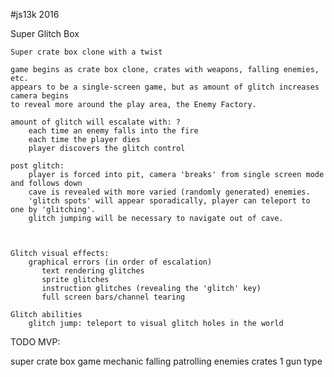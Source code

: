 #js13k 2016

Super Glitch Box

    Super crate box clone with a twist
    
    game begins as crate box clone, crates with weapons, falling enemies, etc.
    appears to be a single-screen game, but as amount of glitch increases camera begins
    to reveal more around the play area, the Enemy Factory. 
    
    amount of glitch will escalate with: ?
        each time an enemy falls into the fire
        each time the player dies
        player discovers the glitch control
        
    post glitch:
        player is forced into pit, camera 'breaks' from single screen mode and follows down
        cave is revealed with more varied (randomly generated) enemies. 
        'glitch spots' will appear sporadically, player can teleport to one by 'glitching'.
        glitch jumping will be necessary to navigate out of cave.
        
        
        
    Glitch visual effects:
        graphical errors (in order of escalation)
           text rendering glitches
           sprite glitches
           instruction glitches (revealing the 'glitch' key)
           full screen bars/channel tearing
           
    Glitch abilities
        glitch jump: teleport to visual glitch holes in the world
        
           
TODO MVP:
  
  super crate box game mechanic
    falling patrolling enemies
    crates
    1 gun type
    